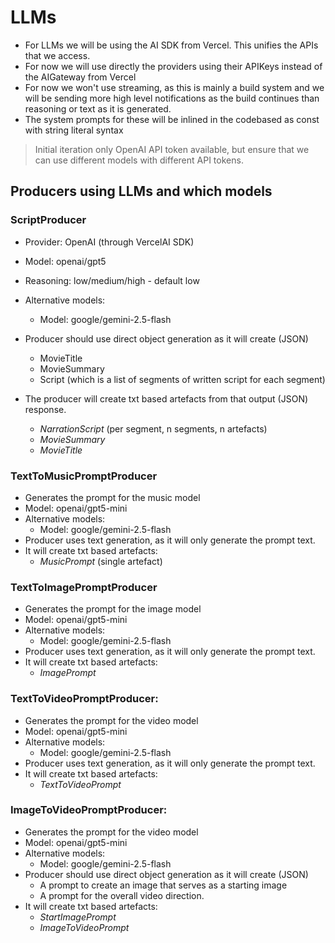 # LLMs 
- For LLMs we will be using the AI SDK from Vercel. This unifies the APIs that we access. 
- For now we will use directly the providers using their APIKeys instead of the AIGateway from Vercel
- For now we won't use streaming, as this is mainly a build system and we will be sending more high level notifications as the build continues than reasoning or text as it is generated.
- The system prompts for these will be inlined in the codebased as const with string literal syntax

> Initial iteration only OpenAI API token available, but ensure that we can use different models with different API tokens.


## Producers using LLMs and which models
### ScriptProducer
- Provider: OpenAI (through VercelAI SDK)
- Model: openai/gpt5
- Reasoning: low/medium/high - default low

- Alternative models:
    - Model: google/gemini-2.5-flash 

- Producer should use direct object generation as it will create (JSON)
    - MovieTitle
    - MovieSummary
    - Script (which is a list of segments of written script for each segment)
- The producer will create txt based artefacts from that output (JSON) response.
    - *NarrationScript* (per segment, n segments, n artefacts)
    - *MovieSummary* 
    - *MovieTitle*

### TextToMusicPromptProducer
- Generates the prompt for the music model
- Model: openai/gpt5-mini
- Alternative models:
    - Model: google/gemini-2.5-flash 
- Producer uses text generation, as it will only generate the prompt text.
- It will create txt based artefacts:
    - *MusicPrompt* (single artefact)

### TextToImagePromptProducer
- Generates the prompt for the image model
- Model: openai/gpt5-mini
- Alternative models:
    - Model: google/gemini-2.5-flash 
- Producer uses text generation, as it will only generate the prompt text.
- It will create txt based artefacts:
    - *ImagePrompt* 

### TextToVideoPromptProducer: 
- Generates the prompt for the video model
- Model: openai/gpt5-mini
- Alternative models:
    - Model: google/gemini-2.5-flash 
- Producer uses text generation, as it will only generate the prompt text.
- It will create txt based artefacts:
    - *TextToVideoPrompt*

### ImageToVideoPromptProducer: 
- Generates the prompt for the video model
- Model: openai/gpt5-mini
- Alternative models:
    - Model: google/gemini-2.5-flash 
- Producer should use direct object generation as it will create (JSON)
    - A prompt to create an image that serves as a starting image
    - A prompt for the overall video direction.
- It will create txt based artefacts:
    - *StartImagePrompt*
    - *ImageToVideoPrompt*
